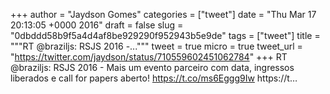
+++
author = "Jaydson Gomes"
categories = ["tweet"]
date = "Thu Mar 17 20:13:05 +0000 2016"
draft = false
slug = "0dbddd58b9f5a4d4af8be929290f952943b5e9de"
tags = ["tweet"]
title = """RT @braziljs: RSJS 2016 -..."""
tweet = true
micro = true
tweet_url = "https://twitter.com/jaydson/status/710559602451062784"
+++
RT @braziljs: RSJS 2016 - Mais um evento parceiro com data, ingressos liberados e call for papers aberto! https://t.co/ms6Eggg9Iw https://t…
